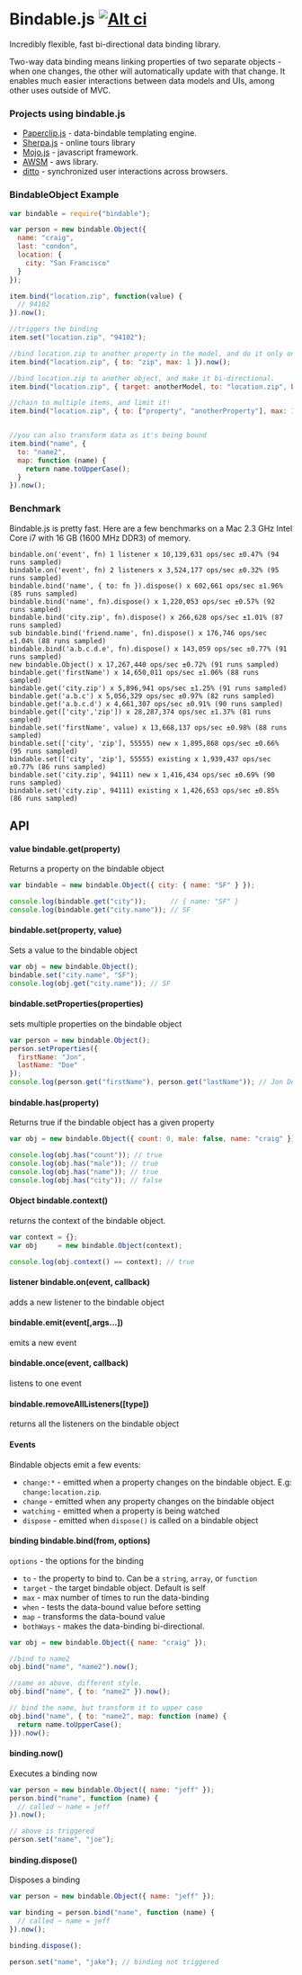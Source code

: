 # Bindable.js [![Alt ci](https://travis-ci.org/classdojo/bindable.js.png)](https://travis-ci.org/classdojo/bindable.js)

Incredibly flexible, fast bi-directional data binding library. 

Two-way data binding means linking properties of two separate objects - when one changes, the other will automatically update with that change.  It enables much easier interactions between data models and UIs, among other uses outside of MVC.


### Projects using bindable.js

- [Paperclip.js](https://github.com/classdojo/paperclip.js) - data-bindable templating engine.
- [Sherpa.js](https://github.com/classdojo/sherpa.js) - online tours library
- [Mojo.js](https://github.com/classdojo/mojo.js) - javascript framework.
- [AWSM](https://github.com/crcn/node-awsm) - aws library.
- [ditto](https://github.com/browsertap/ditto.js) - synchronized user interactions across browsers.


### BindableObject Example

```javascript
var bindable = require("bindable");

var person = new bindable.Object({
  name: "craig",
  last: "condon",
  location: {
    city: "San Francisco"
  }
});

item.bind("location.zip", function(value) {
  // 94102
}).now();

//triggers the binding
item.set("location.zip", "94102"); 

//bind location.zip to another property in the model, and do it only once
item.bind("location.zip", { to: "zip", max: 1 }).now();

//bind location.zip to another object, and make it bi-directional.
item.bind("location.zip", { target: anotherModel, to: "location.zip", bothWays: true }).now();

//chain to multiple items, and limit it!
item.bind("location.zip", { to: ["property", "anotherProperty"], max: 1 }).now();


//you can also transform data as it's being bound
item.bind("name", {
  to: "name2",
  map: function (name) {
    return name.toUpperCase();
  }
}).now();
```

### Benchmark

Bindable.js is pretty fast. Here are a few benchmarks on a Mac 2.3 GHz Intel Core i7 with 16 GB (1600 MHz DDR3) of memory.

```
bindable.on('event', fn) 1 listener x 10,139,631 ops/sec ±0.47% (94 runs sampled)
bindable.on('event', fn) 2 listeners x 3,524,177 ops/sec ±0.32% (95 runs sampled)
bindable.bind('name', { to: fn }).dispose() x 602,661 ops/sec ±1.96% (85 runs sampled)
bindable.bind('name', fn).dispose() x 1,220,053 ops/sec ±0.57% (92 runs sampled)
bindable.bind('city.zip', fn).dispose() x 266,628 ops/sec ±1.01% (87 runs sampled)
sub bindable.bind('friend.name', fn).dispose() x 176,746 ops/sec ±1.04% (88 runs sampled)
bindable.bind('a.b.c.d.e', fn).dispose() x 143,059 ops/sec ±0.77% (91 runs sampled)
new bindable.Object() x 17,267,440 ops/sec ±0.72% (91 runs sampled)
bindable.get('firstName') x 14,650,011 ops/sec ±1.06% (88 runs sampled)
bindable.get('city.zip') x 5,896,941 ops/sec ±1.25% (91 runs sampled)
bindable.get('a.b.c') x 5,056,329 ops/sec ±0.97% (82 runs sampled)
bindable.get('a.b.c.d') x 4,661,307 ops/sec ±0.91% (90 runs sampled)
bindable.get(['city','zip']) x 28,287,374 ops/sec ±1.37% (81 runs sampled)
bindable.set('firstName', value) x 13,668,137 ops/sec ±0.98% (88 runs sampled)
bindable.set(['city', 'zip'], 55555) new x 1,895,868 ops/sec ±0.66% (95 runs sampled)
bindable.set(['city', 'zip'], 55555) existing x 1,939,437 ops/sec ±0.77% (86 runs sampled)
bindable.set('city.zip', 94111) new x 1,416,434 ops/sec ±0.69% (90 runs sampled)
bindable.set('city.zip', 94111) existing x 1,426,653 ops/sec ±0.85% (86 runs sampled)
```

## API

#### value bindable.get(property)

Returns a property on the bindable object

```javascript
var bindable = new bindable.Object({ city: { name: "SF" } });

console.log(bindable.get("city"));      // { name: "SF" }
console.log(bindable.get("city.name")); // SF
```

#### bindable.set(property, value)

Sets a value to the bindable object

```javascript
var obj = new bindable.Object();
bindable.set("city.name", "SF");
console.log(obj.get("city.name")); // SF
```

#### bindable.setProperties(properties)

sets multiple properties on the bindable object

```javascript
var person = new bindable.Object();
person.setProperties({
  firstName: "Jon",
  lastName: "Doe"
});
console.log(person.get("firstName"), person.get("lastName")); // Jon Doe
```

#### bindable.has(property)

Returns true if the bindable object has a given property

```javascript
var obj = new bindable.Object({ count: 0, male: false, name: "craig" });

console.log(obj.has("count")); // true
console.log(obj.has("male")); // true
console.log(obj.has("name")); // true
console.log(obj.has("city")); // false
```

#### Object bindable.context()

returns the context of the bindable object.

```javascript
var context = {};
var obj     = new bindable.Object(context);

console.log(obj.context() == context); // true
```

#### listener bindable.on(event, callback)

adds a new listener to the bindable object

#### bindable.emit(event[,args...])

emits a new event

#### bindable.once(event, callback)

listens to one event

#### bindable.removeAllListeners([type])

returns all the listeners on the bindable object

#### Events

Bindable objects emit a few events:

- `change:*` - emitted when a property changes on the bindable object. E.g: `change:location.zip`.
- `change` - emitted when any property changes on the bindable object
- `watching` - emitted when a property is being watched
- `dispose` - emitted when `dispose()` is called on a bindable object

#### binding bindable.bind(from, options)

`options` - the options for the binding
  - `to` - the property to bind to. Can be a `string`, `array`, or `function`
  - `target` - the target bindable object. Default is self
  - `max` - max number of times to run the data-binding
  - `when` - tests the data-bound value before setting
  - `map` - transforms the data-bound value
  - `bothWays` - makes the data-binding bi-directional.

```javascript
var obj = new bindable.Object({ name: "craig" });

//bind to name2
obj.bind("name", "name2").now();

//same as above, different style.
obj.bind("name", { to: "name2" }).now();

// bind the name, but transform it to upper case
obj.bind("name", { to: "name2", map: function (name) {
  return name.toUpperCase();
}}).now();
```


#### binding.now()

Executes a binding now

```javascript
var person = new bindable.Object({ name: "jeff" });
person.bind("name", function (name) {
  // called ~ name = jeff
}).now();

// above is triggered
person.set("name", "joe");
```

#### binding.dispose()

Disposes a binding

```javascript
var person = new bindable.Object({ name: "jeff" });

var binding = person.bind("name", function (name) {
  // called ~ name = jeff
}).now();

binding.dispose();

person.set("name", "jake"); // binding not triggered
```
